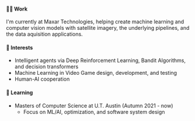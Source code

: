 #### 👨‍💻 Work
I'm currently at Maxar Technologies, helping create machine learning and computer vision models with satellite imagery, the underlying pipelines, and the data aquisition applications.

#### 👀 Interests
* Intelligent agents via Deep Reinforcement Learning, Bandit Algorithms, and decision transformers
* Machine Learning in Video Game design, development, and testing
* Human-AI cooperation

#### 🏫 Learning
* Masters of Computer Science at U.T. Austin (Autumn 2021 - now)
    * Focus on ML/AI, optimization, and software system design
  

<!---
tpedelose/tpedelose is a ✨ special ✨ repository because its `README.md` (this file) appears on your GitHub profile.
You can click the Preview link to take a look at your changes.
--->
